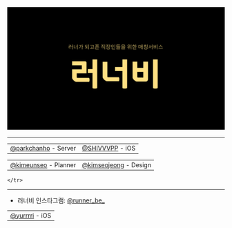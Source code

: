 <img src="/art/logo/github-title.jpg" />

---

<table align="center">
	<tr align="center">
		<td><a href="https://github.com/great-park">@parkchanho</a> - Server</td>
		<td><a href="https://github.com/SHIVVVPP">@SHIVVVPP</a> - iOS</td>
	</tr>
</table>

<table align="center">
	<tr align="center">
		<td><a href="https://github.com/plannermango">@kimeunseo</a> - Planner</td>
		<td><a href="https://github.com/kimseojeong">@kimseojeong</a> - Design</td>
	</tr>
</table>
<table align = "center">
	<tr align = "center">
		<td><a href = "https://github.com/yurrrri">@yurrrri</a> - iOS</td>

	</tr>
---

- 러너비 인스타그램: [@runner_be_](https://www.instagram.com/runner_be_/)
